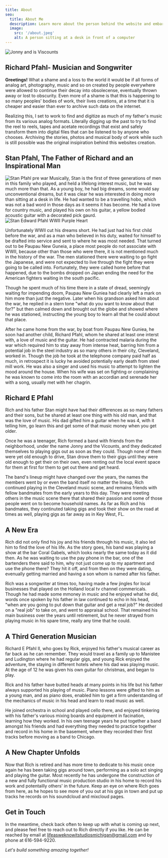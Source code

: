 ```yaml
---
title: About
seo:
  title: About Me
  description: Learn more about the person behind the website and embark on a journey of inspiration and shared experiences.
  image:
    src: '/about.jpeg'
    alt: A person sitting at a desk in front of a computer
---
```


![Jonny and is Viscounts](/about-min.jpg)

## Richard Pfahl- Musician and Songwriter

**Greetings!** What a shame and a loss to the world it would be if all forms of analog art, photography, music and so on created by people everywhere were allowed to continue their decay into obsolecense, eventually thrown away or lost to obscurity. Even more of a shame is that this is happening to so many peoples' bodies of work, their lives creations, at a time that it is cheaper and easier than ever to archive such data on the internet. 

Realizing this, I set to work to find and digitize as much of my father's music from its various analog formats. Literally digging up the past to try to find the reel to reels, tapes and acetate recordings that exist and safely transform them into digital files that can be listened to by anyone who chooses. Archiving the stories, photos and musical body of work while such is still possible was the original insipiration behind this websites creation. 

## Stan Pfahl, The Father of Richard and an Inspirational Man
![Stan Pfahl pre war](/stan2.png)
Musically, Stan is the first of three generations of men in this family who played, and held a lifelong interest music, but he was much more than that. As a young boy, he had big dreams, some would say unconventional dreams, but it was clear he was interested in doing more than sitting at a desk in life. He had wanted to be a travelling hobo, which was not a bad word in those days as it seems it has become. He had a love for country music, and played his own on his guitar, a yellow bodied acoustic guitar with a decorated pick gaurd. 
![Stan Edward Pfahl WWII Purple Heart](/stan.png)

Unfortunately WWII cut his dreams short. He had just had his first child before the war, and as a man who believed in his duty, waited for himself to be drafted into service and sent to where he was most needed. That turned out to be Paupau New Guneia, a place most people do not associate with WWII, because other than those who were there, it is not mentioned much in the history of the war. The men stationed there were waiting to go fight the Japanese, and were not expected to live through the fight they were going to be called into. Fortunately, they were called home before that happened, due to the bombs dropped on Japan ending the need for the American fighters waiting in the south pacific. 

Though he spent much of his time there in a state of dread, seemingly waiting for impending doom, Paupau New Guniea had clearly left a mark on him more than just the negative. Later when his grandson asked him about the war, he replied in a stern tone "what do you want to know about that for?" but then calmed down and brought out the globe and showed where he was stationed, instructing the young boy to learn all that he could about that place. 

After he came home from the war, by boat from Paupau New Guniea, he soon had another child, Richard Pfahl, whom he shared at least one interst with, a love of music and the guitar. He had contracted malaria during the war which required him to stay away from intense heat, barring him from a potential job in the steel industry as so many others in their city, Cleveland, worked in. Though the job he took at the telephone company paid half as much, in retrospect it is lucky he avoided potentially early death from steel mill work. He was also a singer and used his music to attempt to lighten the mood around the house. When his wife was set on fighting or complaining he was known to come into the room with an accordian and serenade her with a song, usually met with her chagrin. 


## Richard E Pfahl

Rich and his father Stan might have had their differences as so many fathers and their sons, but he shared at least one thing with his old man, and that was the love of music. His dad gifted him a guitar when he was 4, with it telling him, go learn this and get some of that music money when you get older. 

Once he was a teenager, Rich formed a band with friends from the neighborhood, under the name Jonny and the Vicounts, and they dedicated themselves to playing gigs out as soon as they could. Though none of them were yet old enough to drive, Stan drove them to their gigs until they were old enough to get their on their own, even renting out the local event space for them at first for them to get out there and get heard. 

The band's lineup might have changed over the years, the names the members went by or even the band itself no matter the lineup, Rich continued playing in the Cleveland music scene, and remains friends with fellow bandmates from the early years to this day. They were meeting others in the music scene there that shared their passion and some of those people went on to become household names. As far as Rich and his bandmates, they continuted taking gigs and took their show on the road at times as well, playing gigs as far away as in Key West, FL. 

## A New Era
Rich did not only find his joy and his friends through his music, it also led him to find the love of his life. As the story goes, his band was playing a show at the bar Coral Gabels, which looks nearly the same today as it did then. As he was waiting to use the pay phone in the bar, one of the bartenders there said to him, why not just come up to my apartment and use the phone there? They hit it off, and from then on they were dating, evenually getting married and having a son whom is named after his father.

Rich was a songwriter at times too, having made a few jingles for local businesses that played on the Holland local tv channel commericals. Though he had made some mmoney in music and he enjoyed what he did, words once spoken by his father in law continued to echo in his head, "when are you going to put down that guitar and get a real job?" He decided on a "real job" to take on, and went to appraisal school. That remained his main business over the years until retirement, but he never strayed from playing music in his spare time, really any time that he could. 


## A Third Generation Musician

Richard E Pfahl II, who goes by Rick, enjoyed his father's musical career as far back as he can remember. They would travel as a family up to Manistee and Ludington where he had regular gigs, and young Rick enjoyed the adventure, the staying in different hotels where his dad was playing music. At the age of 12 he was given his own guitar for christmas, and began to play. 

Rick and his father have butted heads at many points in his life but his father always supported his playing of music. Piano lessons were gifted to him as a young man, and as piano does, enabled him to get a firm understanding of the mechanics of music in his head and learn to read music as well.

He joined orchestra in school and played cello there, and enjoyed tinkering with his father's various mixing boards and equipment in facination, learning how they worked. In his own teenage years he put together a band amongst his friends and had everything they needed to practice together and record in his home in the basement, where they recorded their first tracks before moving as a band to Chicago.

 

## A New Chapter Unfolds

Now that Rich is retired and has more time to dedicate to his music once again he has been taking gigs around town, performing as a solo act singing and playing the guitar. Most recently he has undergone the construction of a new and fully functional music production studio in his home to record his work and potentailly others' in the future. Keep an eye on where Rich goes from here, as he hopes to see more of you out at his gigs in town and put up tracks he records on his soundcloud and mixcloud pages. 


## Get in Touch

In the meantime, check back often to keep up with what is coming up next, and please feel free to reach out to Rich directly if you like. 
He can be reached by email at lifeasweknowitstudiosmichigan@gmail.com and by phone at 616-594-9220.

_Let's build something amazing together!_
